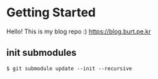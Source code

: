 # Getting Started

Hello! This is my blog repo :) https://blog.burt.pe.kr

## init submodules

```
$ git submodule update --init --recursive
```

